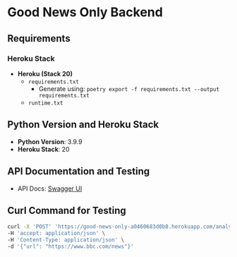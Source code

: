 # Good News Only Backend

## Requirements

### Heroku Stack
- **Heroku (Stack 20)**
  - `requirements.txt`
    - Generate using: `poetry export -f requirements.txt --output requirements.txt`
  - `runtime.txt`

## Python Version and Heroku Stack

- **Python Version**: 3.9.9
- **Heroku Stack**: 20

## API Documentation and Testing

- API Docs: [Swagger UI](https://good-news-only-a0460683d0b8.herokuapp.com/docs)

## Curl Command for Testing

```bash
curl -X 'POST' 'https://good-news-only-a0460683d0b8.herokuapp.com/analyze' \
-H 'accept: application/json' \
-H 'Content-Type: application/json' \
-d '{"url": "https://www.bbc.com/news"}'
